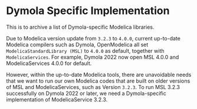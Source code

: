 # Dymola Specific Implementation
This is to archive a list of Dymola-specific Modelica libraries. 

Due to Modelica version update from `3.2.3` to `4.0.0`, current up-to-date Modelica compilers such as Dymola, OpenModelica all set `ModelicaStandardLibrary (MSL)` to `4.0.0` as default, together with `ModelicaServices`. For example, Dymola 2022 now open MSL 4.0.0 and ModelicaServices 4.0.0 for default. 

However, within the up-to-date Modelica tools, there are unavoidable needs that we want to run our own Modelica codes that are built on older versions of MSL and ModelicaServices, such as Version `3.2.3`.
To run MSL 3.2.3 successfully on Dymola 2022 or later, we need a Dymola-specific implementation of ModelicaService 3.2.3. 





